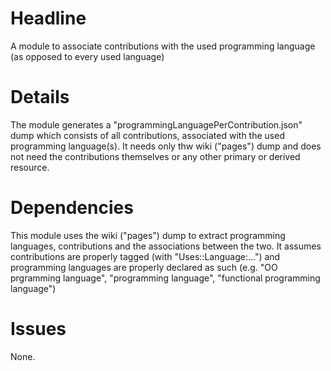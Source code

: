 # Headline

A module to associate contributions with the used programming language (as opposed to every used language)

# Details

The module generates a "programmingLanguagePerContribution.json" dump which consists of all contributions,
associated with the used programming language(s). It needs only thw wiki ("pages") dump and does not need
the contributions themselves or any other primary or derived resource.

# Dependencies

This module uses the wiki ("pages") dump to extract programming languages, contributions and the associations between the two.
It assumes contributions are properly tagged (with "Uses::Language:...") and programming languages are properly declared as such
(e.g. "OO prgramming language", "programming language", "functional programming language")

# Issues

None.